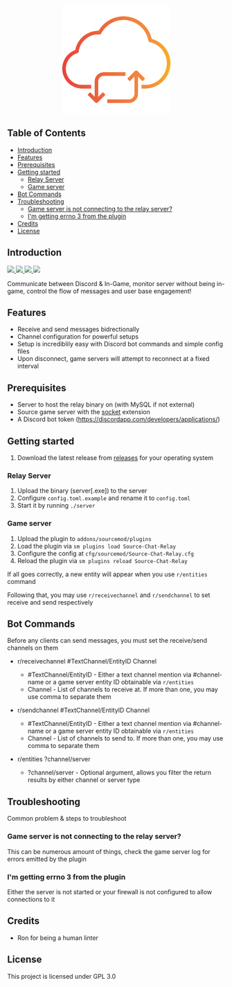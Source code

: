 <p align="center">
    <img src="assets/logo/cloud-computing.svg" width="250">
</p>

<!-- START doctoc generated TOC please keep comment here to allow auto update -->
<!-- DON'T EDIT THIS SECTION, INSTEAD RE-RUN doctoc TO UPDATE -->
## Table of Contents

- [Introduction](#introduction)
- [Features](#features)
- [Prerequisites](#prerequisites)
- [Getting started](#getting-started)
  - [Relay Server](#relay-server)
  - [Game server](#game-server)
- [Bot Commands](#bot-commands)
- [Troubleshooting](#troubleshooting)
  - [Game server is not connecting to the relay server?](#game-server-is-not-connecting-to-the-relay-server)
  - [I'm getting errno 3 from the plugin](#im-getting-errno-3-from-the-plugin)
- [Credits](#credits)
- [License](#license)

<!-- END doctoc generated TOC please keep comment here to allow auto update -->

## Introduction

<p>
    <a href="https://travis-ci.com/rumblefrog/source-chat-relay">
        <img src="https://img.shields.io/travis/com/rumblefrog/source-chat-relay.svg?style=for-the-badge">
    </a>
    <a href="https://discord.gg/TZ4BsrQ">
        <img src="https://img.shields.io/discord/443915420324331521.svg?style=for-the-badge">
    </a>
    <a href="https://github.com/rumblefrog/source-chat-relay/issues">
        <img src="https://img.shields.io/github/issues/rumblefrog/source-chat-relay.svg?style=for-the-badge">
    </a>
    <a href="https://github.com/rumblefrog/source-chat-relay/blob/master/LICENSE">
        <img src="https://img.shields.io/github/license/rumblefrog/source-chat-relay.svg?style=for-the-badge">
    </a>
</p>

Communicate between Discord & In-Game, monitor server without being in-game, control the flow of messages and user base engagement!

## Features
 - Receive and send messages bidrectionally
 - Channel configuration for powerful setups
 - Setup is incrediblily easy with Discord bot commands and simple config files
 - Upon disconnect, game servers will attempt to reconnect at a fixed interval

## Prerequisites
 - Server to host the relay binary on (with MySQL if not external)
 - Source game server with the [socket](https://forums.alliedmods.net/showthread.php?t=67640) extension
 - A Discord bot token (https://discordapp.com/developers/applications/)

## Getting started
 1. Download the latest release from [releases](https://github.com/rumblefrog/source-chat-relay/releases) for your operating system
 
### Relay Server

1. Upload the binary (server[.exe]) to the server
2. Configure `config.toml.example` and rename it to `config.toml`
3. Start it by running `./server`

### Game server

1. Upload the plugin to `addons/sourcemod/plugins`
2. Load the plugin via `sm plugins load Source-Chat-Relay`
3. Configure the config at `cfg/sourcemod/Source-Chat-Relay.cfg`
4. Reload the plugin via `sm plugins reload Source-Chat-Relay`

If all goes correctly, a new entity will appear when you use `r/entities` command

Following that, you may use `r/receivechannel` and `r/sendchannel` to set receive and send respectively

## Bot Commands

Before any clients can send messages, you must set the receive/send channels on them

 - r/receivechannel #TextChannel/EntityID Channel
    - #TextChannel/EntityID - Either a text channel mention via #channel-name or a game server entity ID obtainable via `r/entities`
    - Channel - List of channels to receive at. If more than one, you may use comma to separate them

 - r/sendchannel #TextChannel/EntityID Channel
    - #TextChannel/EntityID - Either a text channel mention via #channel-name or a game server entity ID obtainable via `r/entities`
    - Channel - List of channels to send to. If more than one, you may use comma to separate them

 - r/entities ?channel/server
    - ?channel/server - Optional argument, allows you filter the return results by either channel or server type

## Troubleshooting

Common problem & steps to troubleshoot

### Game server is not connecting to the relay server?

This can be numerous amount of things, check the game server log for errors emitted by the plugin

### I'm getting errno 3 from the plugin

Either the server is not started or your firewall is not configured to allow connections to it

## Credits
 - Ron for being a human linter

## License

This project is licensed under GPL 3.0
 